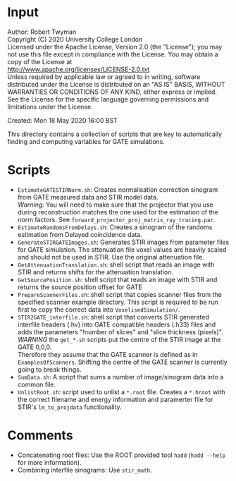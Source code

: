 # Input

Author: Robert Twyman<br />
Copyright (C) 2020 University College London<br />
Licensed under the Apache License, Version 2.0 (the "License");
you may not use this file except in compliance with the License.
You may obtain a copy of the License at
<br />
http://www.apache.org/licenses/LICENSE-2.0.txt
<br />
Unless required by applicable law or agreed to in writing, software
distributed under the License is distributed on an "AS IS" BASIS,
WITHOUT WARRANTIES OR CONDITIONS OF ANY KIND, either express or implied.
See the License for the specific language governing permissions and
limitations under the License.

Created:  Mon 18 May 2020 16:00 BST

This directory contains a collection of scripts that are key to automatically finding and computing variables for GATE simulations.

Scripts
=======
* `EstimateGATESTIRNorm.sh`: Creates normalisation correction sinogram from GATE measured data and STIR model data.<br />
   *Warning:* You will need to make sure that the projector that you use during reconstruction matches the one used for the estimation of the norm factors. See `forward_projector_proj_matrix_ray_tracing.par`.
* `EstimateRandomsFromDelays.sh`: Creates a sinogram of the randoms estimation from Delayed coincidence data.
* `GenerateSTIRGATEImages.sh`: Generates STIR images from parameter files for GATE simulation. The attenuation file voxel values are heavily scaled and should not be used in STIR. Use the original attenuation file.
* `GetAttenuationTranslation.sh`: shell script that reads an image with STIR and returns shifts for the attenuation translation.
* `GetSourcePosition.sh`: shell script that reads an image with STIR and returns the source position offset for GATE
* `PrepareScannerFiles.sh`: shell script that copies scanner files from the specified scanner example directory. This script is required to be run first to copy the correct data into `VoxelisedSimulation/`.
* `STIR2GATE_interfile.sh`: shell script that converts STIR generated interfile headers (.hv) into GATE compatible headers (.h33) files and adds the parameters "!number of slices" and "slice thickness (pixels)".
*WARNING* the `get_*.sh` scripts put the centre of the STIR image at the GATE 0,0,0.  
Therefore they assume that the GATE scanner is defined as in `ExamplesOfScanners`. Shifting the centre of the GATE scanner is currently going to break things.
* `SumData.sh`: A script that sums a number of image/sinogram data into a common file.
* `UnlistRoot.sh`: script used to unlist a `*.root` file. Creates a `*.hroot` with the correct filename and energy information and paramerter file for STIR's `lm_to_projdata` functionality. 

Comments
=======
* Concatenating root files: Use the ROOT provided tool `hadd` (`hadd --help` for more information).
* Combining interfile sinograms: Use `stir_math`.
